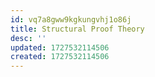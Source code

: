 ```yaml
---
id: vq7a8gww9kgkungvhj1o86j
title: Structural Proof Theory
desc: ''
updated: 1727532114506
created: 1727532114506
---
```

